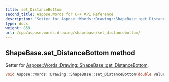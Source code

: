 ```yaml
---
title: set_DistanceBottom
second_title: Aspose.Words for C++ API Reference
description: 'Setter for Aspose::Words::Drawing::ShapeBase::get_DistanceBottom.'
type: docs
weight: 859
url: /cpp/aspose.words.drawing/shapebase/set_distancebottom/
---
```

## ShapeBase.set_DistanceBottom method


Setter for [Aspose::Words::Drawing::ShapeBase::get_DistanceBottom](../get_distancebottom/).

```cpp
void Aspose::Words::Drawing::ShapeBase::set_DistanceBottom(double value)
```

